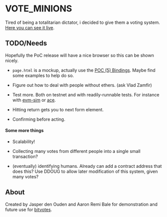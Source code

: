 # VOTE_MINIONS
Tired of being a totalitarian dictator, i decided to give them a voting system.
[Here you can see it live](http://o-jasper.github.io/VOTE_MINIONS/). 

## TODO/Needs
Hopefully the PoC release will have a nice browser so this can be shown nicely.

* `page.html` is a mockup, actually use the [POC (5) Bindings](https://github.com/ethereum/cpp-ethereum/wiki/PoC-5-JS-Bindings). 
  Maybe find some examples to help do so.

* Figure out how to deal with people without ethers. (ask Vlad Zamfir)

* Test more. Both on testnet and with readily-runnable tests. For instance with
  [evm-sim](https://github.com/EtherCasts/evm-sim/) or 
  [ace](https://gitorious.org/robmyers/ethereum-ace/source/20aba9c820bbfa2a7bd7bf9870411663a438f500:).

* Hitting return gets you to next form element.

* Confirming before acting.

#### Some more things

* Scalability!

* Collecting many votes from different people into a single small transaction?

* (eventually) identifying humans. Already can add a contract address that does
  this? Use DDOUG to allow later modification of this system, given many votes?

## About
Created by Jasper den Ouden and Aaron Remi Bale for demonstration and future use
for [bitvotes](http://arkbg1.github.io/BitVote).
